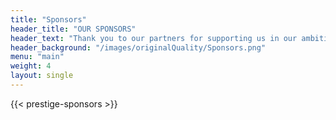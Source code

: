 ```yaml
---
title: "Sponsors"
header_title: "OUR SPONSORS"
header_text: "Thank you to our partners for supporting us in our ambitious projects! Would you like to become a partner of an innovative student project? Increase the visibility of your company by being part of our network!"
header_background: "/images/originalQuality/Sponsors.png"
menu: "main"
weight: 4
layout: single
---
```


{{< prestige-sponsors >}}
